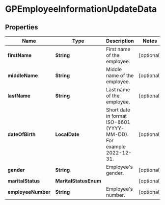

# GPEmployeeInformationUpdateData


## Properties

| Name | Type | Description | Notes |
|------------ | ------------- | ------------- | -------------|
|**firstName** | **String** | First name of the employee. |  [optional] |
|**middleName** | **String** | Middle name of the employee. |  [optional] |
|**lastName** | **String** | Last name of the employee. |  [optional] |
|**dateOfBirth** | **LocalDate** | Short date in format ISO-8601 (YYYY-MM-DD). For example 2022-12-31. |  [optional] |
|**gender** | **String** | Employee&#39;s gender. |  [optional] |
|**maritalStatus** | **MaritalStatusEnum** |  |  [optional] |
|**employeeNumber** | **String** | Employee&#39;s number. |  [optional] |



